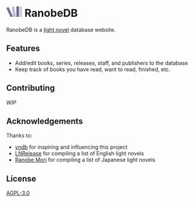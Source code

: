 # ![RanobeDB logo](./static/rndb_logo.png) RanobeDB

RanobeDB is a [light novel](https://en.wikipedia.org/wiki/Light_novel) database website.

## Features

- Add/edit books, series, releases, staff, and publishers to the database
- Keep track of books you have read, want to read, finished, etc.

## Contributing

_WIP_

## Acknowledgements

Thanks to:

- [vndb](https://vndb.org/) for inspiring and influencing this project
- [LNRelease](https://github.com/LNRelease/lnrelease.github.io) for compiling a list of English light novels
- [Ranobe Mori](https://ranobe-mori.net/) for compiling a list of Japanese light novels

## License

[AGPL-3.0](LICENSE.txt)
